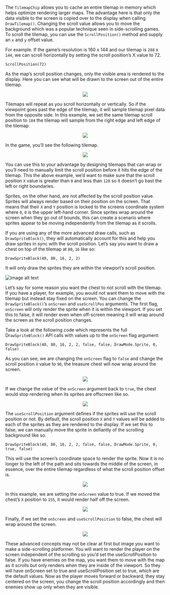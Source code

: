 The `TilemapChip` allows you to cache an entire tilemap in memory which helps optimize rendering larger maps. The advantage here is that only the data visible to the screen is copied over to the display when calling `DrawTilemap()`. Changing the scroll value allows you to move the background which was a popular technique seen in side-scrolling games. To scroll the tilemap, you can use the `ScrollPosition()` method and supply an `x` and `y` offset value.

For example. If the game’s resolution is 160 x 144 and our tilemap is `288` x `144`, we can scroll horizontally by setting the scroll position’s X value to 72.

`ScrollPosition(72)`

As the map’s scroll position changes, only the visible area is rendered to the display. Here you can see what will be drawn to the screen out of the entire tilemap.

<p style="text-align:center"><img src="images/Scrolling_image_0.png" /></p>

Tilemaps will repeat as you scroll horizontally or vertically. So if the viewpoint goes past the edge of the tilemap, it will sample tilemap pixel data from the opposite side. In this example, we set the same tilemap scroll position to `184` the tilemap will sample from the right edge and left edge of the tilemap.

<p style="text-align:center"><img src="images/Scrolling_image_1.png" /></p>

In the game, you’ll see the following tilemap.

<p style="text-align:center"><img src="images/Scrolling_image_2.png" /></p>

You can use this to your advantage by designing tilemaps that can wrap or you’ll need to manually limit the scroll position before it hits the edge of the tilemap. This the above example, we’d want to make sure that the scroll position `X` value is greater than `0` and less than `128` so it doesn’t go bast the left or right boundaries.

Sprites, on the other hand, are not affected by the scroll position value. Sprites will always render based on their position on the screen. That means that their `X` and `Y` position is locked to the screens coordinate system where `0`, `0` is the upper left-hand corner. Since sprites wrap around the screen when they go out of bounds, this can create a scenario where sprites appear to be moving independently from the tilemap as it scrolls.

If you are using any of the more advanced draw calls, such as `DrawSpriteBlock()`, they will automatically account for this and help you draw sprites in sync with the scroll position. Let’s say you want to draw a chest on top of the tilemap at `80`, `16` like so:

`DrawSpriteBlock(40, 80, 16, 2, 2)`

It will only draw the sprites they are within the viewport’s scroll position.

![image alt text](images/Scrolling_image_3.png)

Let’s say for some reason you want the chest to not scroll with the tilemap. If you have a player, for example, you would not want them to move with the tilemap but instead stay fixed on the screen. You can change the `DrawSpriteBlock()`’s `onScreen` and `useScrollPos` arguments. The first flag, `onScreen` will only render the sprite when it is within the viewport. If you set this to false, it will render even when off-screen meaning it will wrap around the screen as the scroll position changes.

Take a look at the following code which represents the full Dr`awSpriteBlock()` API calls with values up to the `onScreen` flag argument:

`DrawSpriteBlock(40, 80, 16, 2, 2, false, false, DrawMode.Sprite, 0, false)`

As you can see, we are changing the `onScreen` flag to `false` and change the scroll position `X` value to `90`, the treasure chest will now wrap around the screen.

<p style="text-align:center"><img src="images/Scrolling_image_4.png" /></p>

If we change the value of the `onScreen` argument back to `true`, the chest would stop rendering when its sprites are offscreen like so.

<p style="text-align:center"><img src="images/Scrolling_image_5.png" /></p>

The `useScrollPosition` argument defines if the sprites will use the scroll position or not. By default, the scroll position `X` and `Y` values will be added to each of the sprites as they are rendered to the display. If we set this to false, we can manually move the sprite in defiantly of the scrolling background like so.

`DrawSpriteBlock(40, 80, 16, 2, 2, false, false, DrawMode.Sprite, 0, true, false)`

This will use the screen’s coordinate space to render the sprite. Now it is no longer to the left of the path and sits towards the middle of the screen, in essence, over the entire tilemap regardless of what the scroll position offset is.

<p style="text-align:center"><img src="images/Scrolling_image_6.png" /></p>

In this example, we are setting the `onScreen` value to true. If we moved the chest’s `X` position to `155`, it would render half off the screen.

<p style="text-align:center"><img src="images/Scrolling_image_7.png" /></p>

Finally, if we set the `onScreen` and `useScrollPosition` to false, the chest will wrap around the screen.

<p style="text-align:center"><img src="images/Scrolling_image_8.png" /></p>

These advanced concepts may not be clear at first but image you want to make a side-scrolling platformer. You will want to render the player on the screen independent of the scrolling so you’d set the useScrollPosition to false. If you have enemies on the map, you want them to move with the map as it scrolls but only renders when they are inside of the viewport. So they will have onScreen set to true and useScrollPosition set to true, which are the default values. Now as the player moves forward or backward, they stay centered on the screen, you change the scroll position accordingly and then enemies show up only when they are visible.

